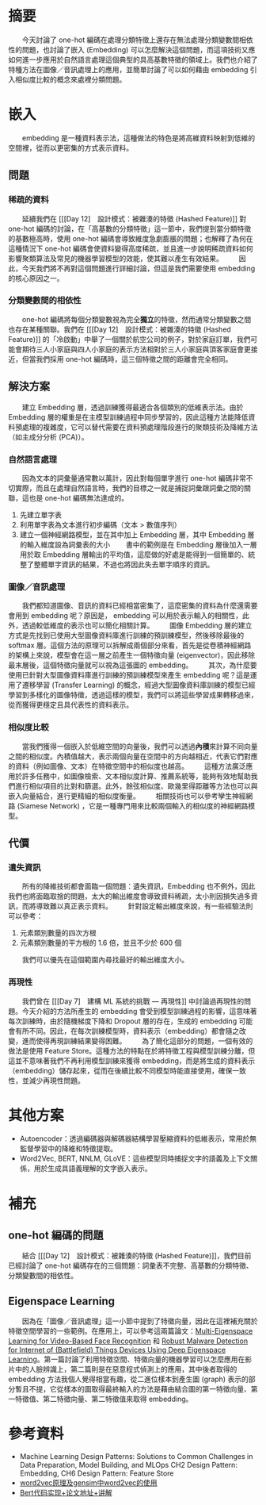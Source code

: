 # 摘要
　　今天討論了 one-hot 編碼在處理分類特徵上還存在無法處理分類變數間相依性的問題，也討論了嵌入 (Embedding) 可以怎麼解決這個問題，而這項技術又應如何進一步應用於自然語言處理這個典型的具高基數特徵的領域上。我們也介紹了特種方法在圖像／音訊處理上的應用，並簡單討論了可以如何藉由 embedding 引入相似度比較的概念來處裡分類問題。
# 嵌入
　　embedding 是一種資料表示法，這種做法的特色是將高維資料映射到低維的空間裡，從而以更密集的方式表示資料。
## 問題
### 稀疏的資料
　　延續我們在 [[[Day 12]　設計模式：被雜湊的特徵 (Hashed Feature)]] 對 one-hot 編碼的討論，在「高基數的分類特徵」這一節中，我們提到當分類特徵的基數極高時，使用 one-hot 編碼會導致維度急劇膨脹的問題；也解釋了為何在這種情況下 one-hot 編碼會使資料變得高度稀疏，並且進一步說明稀疏資料如何影響聚類算法及常見的機器學習模型的效能，使其難以產生有效結果。
　　因此，今天我們將不再對這個問題進行詳細討論，但這是我們需要使用 embedding 的核心原因之一。
### 分類變數間的相依性
　　one-hot 編碼將每個分類變數視為完全**獨立**的特徵，然而通常分類變數之間也存在某種關聯。我們在 [[[Day 12]　設計模式：被雜湊的特徵 (Hashed Feature)]] 的「冷啟動」中舉了一個關於航空公司的例子，對於家庭訂單，我們可能會期待三人小家庭與四人小家庭的表示方法相對於三人小家庭與頂客家庭會更接近，但當我們採用 one-hot 編碼時，這三個特徵之間的距離會完全相同。
## 解決方案
　　建立 Embedding 層，透過訓練獲得最適合各個類別的低維表示法。由於 Embedding 層的權重是在主模型訓練過程中同步學習的，因此這種方法能降低資料預處理的複雜度，它可以替代需要在資料預處理階段進行的聚類技術及降維方法（如主成分分析 (PCA)）。
### 自然語言處理
　　因為文本的詞彙量通常數以萬計，因此對每個單字進行 one-hot 編碼非常不切實際，而且在處理自然語言時，我們的目標之一就是捕捉詞彙跟詞彙之間的關聯，這也是 one-hot 編碼無法達成的。
1. 先建立單字表
2. 利用單字表為文本進行初步編碼（文本 > 數值序列）
3. 建立一個神經網路模型，並在其中加上 Embedding 層，其中 Embedding 層的輸入維度設為詞彙表的大小
　　書中的範例是在 Embedding 層後加入一層用於取 Embedding 層輸出的平均值，這麼做的好處是能得到一個簡單的、統整了整體單字資訊的結果，不過也將因此失去單字順序的資訊。
### 圖像／音訊處理
　　我們都知道圖像、音訊的資料已經相當密集了，這麼密集的資料為什麼還需要會用到 embedding 呢？原因是， embedding 可以用於表示輸入的相關性，此外，透過較低維度的表示也可以簡化相關計算。
　　圖像 Embedding 層的建立方式是先找到已使用大型圖像資料庫進行訓練的預訓練模型，然後移除最後的 softmax 層。這個方法的原理可以拆解成兩個部分來看，首先是從卷積神經網路的架構上來說，模型會在這一層之前產生一個特徵向量 (eigenvector)，因此移除最末層後，這個特徵向量就可以視為這張圖的 embedding。
　　其次，為什麼要使用已針對大型圖像資料庫進行訓練的預訓練模型來產生 embedding 呢？這是運用了遷移學習 (Transfer Learning) 的概念，經過大型圖像資料庫訓練的模型已經學習到多樣化的圖像特徵，透過這樣的模型，我們可以將這些學習成果轉移過來，從而獲得更穩定且具代表性的資料表示。
### 相似度比較
　　當我們獲得一個嵌入於低維空間的向量後，我們可以透過**內積**來計算不同向量之間的相似度。內積值越大，表示兩個向量在空間中的方向越相近，代表它們對應的資料（例如圖像、文本）在特徵空間中的相似度也越高。
　　這種方法廣泛應用於許多任務中，如圖像檢索、文本相似度計算、推薦系統等，能夠有效地幫助我們進行相似項目的比對和篩選。此外，餘弦相似度、歐幾里得距離等方法也可以與嵌入向量結合，進行更精細的相似度衡量。
　　相關技術也可以參考孿生神經網路 (Siamese Network) ，它是一種專門用來比較兩個輸入的相似度的神經網路模型。
## 代價
### 遺失資訊
　　所有的降維技術都會面臨一個問題：遺失資訊，Embedding 也不例外，因此我們也將面臨取捨的問題，太大的輸出維度會導致資料稀疏，太小則因損失過多資訊，而將導致難以真正表示資料。
　　針對設定輸出維度來說，有一些經驗法則可以參考：
1. 元素類別數量的四次方根
2. 元素類別數量的平方根的 1.6 倍，並且不少於 600 個

　　我們可以優先在這個範圍內尋找最好的輸出維度大小。
### 再現性
　　我們曾在 [[[Day 7]　建構 ML 系統的挑戰 — 再現性]] 中討論過再現性的問題。今天介紹的方法所產生的 embedding 會受到模型訓練過程的影響，這意味著每次訓練時，由於隨機梯度下降和 Dropout 層的存在，生成的 embedding 可能會有所不同。因此，在每次訓練模型時，資料表示（embedding）都會隨之改變，進而使得再現訓練結果變得困難。
　　為了簡化這部分的問題，一個有效的做法是使用 Feature Store。這種方法的特點在於將特徵工程與模型訓練分離，但這並不意味著我們不再利用模型訓練來獲得 embedding，而是將生成的資料表示（embedding）儲存起來，從而在後續比較不同模型時能直接使用，確保一致性，並減少再現性問題。
# 其他方案
- Autoencoder：透過編碼器與解碼器結構學習壓縮資料的低維表示，常用於無監督學習中的降維和特徵提取。
- Word2Vec, BERT, NNLM, GLoVE：這些模型同時捕捉文字的語義及上下文關係，用於生成具語義理解的文字嵌入表示。
# 補充
## one-hot 編碼的問題
　　結合 [[[Day 12]　設計模式：被雜湊的特徵 (Hashed Feature)]]，我們目前已經討論了 one-hot 編碼存在的三個問題：詞彙表不完整、高基數的分類特徵、分類變數間的相依性。
## Eigenspace Learning
　　因為在「圖像／音訊處理」這一小節中提到了特徵向量，因此在這裡補充關於特徵空間學習的一些範例。在應用上，可以參考這兩篇論文：[Multi-Eigenspace Learning for Video-Based Face Recognition](https://link.springer.com/chapter/10.1007/978-3-540-74549-5_20) 和 [Robust Malware Detection for Internet of (Battlefield) Things Devices Using Deep Eigenspace Learning](https://ieeexplore.ieee.org/document/8302863)。第一篇討論了利用特徵空間、特徵向量的機器學習可以怎麼應用在影片中的人臉辨識上，第二篇則是在惡意程式偵測上的應用，其中後者取得的 embedding 方法我個人覺得相當有趣，從二進位樣本到產生圖 (graph) 表示的部分暫且不提，它從樣本的圖取得最終輸入的方法是藉由結合圖的第一特徵向量、第一特徵值、第二特徵向量、第二特徵值來取得 embedding。
# 參考資料
- Machine Learning Design Patterns: Solutions to Common Challenges in Data Preparation, Model Building, and MLOps CH2 Design Pattern:  Embedding, CH6 Design Pattern:  Feature Store
- [word2vec原理及gensim中word2vec的使用](https://www.cnblogs.com/zjuhaohaoxuexi/p/15170991.html "发布于 2021-08-21 23:43")
- [Bert代码实现+论文地址+讲解](https://blog.csdn.net/qq_45056135/article/details/123186373)
